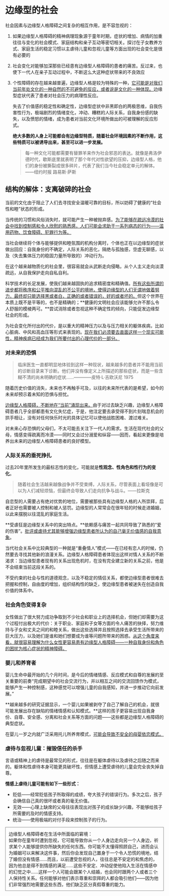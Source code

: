 # 边缘型的社会

社会因素与边缘型人格障碍之间复杂的相互作用，是不容忽视的：

1. 如果边缘型人格障碍的精神病理现象源于童年时期，症状的增加、病情的加重往往与变化的社会模式、家庭结构和亲子互动等密切相关。探讨在子女教养方式、家庭生活的稳定习惯以主虐待儿童和忽视儿童等方面出现的社会变化是很有必要的

2. 社会变化对能够加深那些已经患有边缘型人格障碍的患者的痛苦。反过来，也使下一代人在亲子互动过程中，不断这么大这种症状带来的不良效应

3. 个性障碍的存在越来越普遍，边缘型人格是较为特殊的一种，<u>它可能是对我们当前年处文化的一种自然的不可避免的反应，或者说是文化的一种体现。</u>边缘型症状代表了患者对社会压力的病理性反应。

   失去了价值感的稳定性和确定性，边缘型症状中非黑即白的两极思维，自我伤害性行为，极端剧烈的情绪变化，冲动、糟糕的人际关系，自我身份感的缺失，以及愤怒的情绪，成为患者对当前文化环境所做出的可被理解的反应形式。

   **绝大多数的人身上可能都会有边缘型特质，随着社会环境因素的不断作用，这些特质可以被诱导出来，甚至可以进一步发展。**

   > 每一种文化可能都需要有替罪羊来作为社会邪恶的表达。就像是弗洛伊德时代，歇斯底里就表明了那个年代对性欲望的压抑，边缘型人格，他们的身份被撕裂成很多碎片，代表了我们当今社会稳定单元的解体。——纽约时报 路易斯·萨斯

## 结构的解体：支离破碎的社会

当前的文化由于阻止了人们去寻找安全温暖可靠的目标，所以妨碍了健康的“社会性和睦”状态的形成。

当传统的习惯和风俗消失时，就可能产生一种被抛弃感。<u>为了能够在疏远冷漠的社会中找到控制感和令人欣慰的熟悉感，人们可能会求助于一系列病态的行为——滥用药物、饮食障碍、犯罪行为等。</u>

当社会继续将个体与能够提供和睦氛围的机构分离时，个体也正在以边缘型的症状做出回应：自我身份的不确定，人际关系的恶化，隔绝与孤独感，空虚无聊感，以及（失去集体压力的稳固力量所导致的）冲动行为。

在这个越来越物质化的社会里，很容易就会从武断走向侵略，从个人主义走向淡漠疏远，从自我保护走向自私自利。

科学技术的长足发展，使我们越来越固执的追求精密度和精确值。<u>所有这些所谓的进步都将秩序和公平推向混乱的不公平的境地，使得边缘型的人们无谓地做着努力，最终却只能选择黑或者白，正确的或者错误的，好的或者坏的。</u>但这个世界在本质上既不是平等的，也不是精确的；**健康的文明社会应该能够允许不那么令人舒服的模棱两可。**尝试消除或者忽视这种不确定性的倾向，只能促发边缘型社会的形成。

为社会变化所付出的代价，是以重大的精神压力以及与压力相关的躯体疾病，比如心脏病、中风和高血压等形式来表现的。<u>现在我们必须要去直面这样一个现实可能性，精神疾病已经成为我们所要付出的心理代价的一部分。</u>

### 对未来的恐惧

> 临床医生一直都明显地体验到这样一种现状，越来越多的患者并不能用当前的诊断目录来下诊断。他们并没有像定义上所描述的那些症状，而是一些含糊不清的尚未明确的症状……————皮特·L·吉欧沃尼 1975

随着历史价值的消失，未来也不再触手可及，以往的未来所代表的是希望，如今的未来却预示着未知的恐惧与担忧。

<u>边缘型人格障碍，不断地在“当前”涌现出来。</u>由于对过去缺乏兴趣，边缘型人格障碍患者几乎全部都患有文化失忆症，于是，他注定要去承受得不到片刻喘息机会的拱手相让，没有对任何快乐时光的具体记忆可以使他战胜困难、渡过难关。

对未来心存恐惧的父母们，不太可能去关注下一代人的需求。生活在现代社会的父母，情感变得疏离而冷漠——同时又会过分溺爱和纵容——因而，看起来更像是培养出未来的边缘型人格障碍患者的良好模型。

### 人际关系的垂死挣扎

过去20年里所发生的最标志性的变化，可能就是**性观念、性角色和性行为的变化**。

> 随着社会生活越来越像战争并不受束缚，人际关系，尽管表面上看垭像是可以为人们减轻烦恼，但最终会导致人们走向抗争与战斗。——拉斯克

自恋型的人需要占有绝对优势的地位，需要被那些具有边缘型人格的人所崇拜，后者正好也需要被人控制和被人惩罚。边缘型的人常常会在很年轻的时候走进婚姻，以此来摆脱以往混乱的家庭生活。

**受虐狂是边缘型关系中的突出特点。**依赖感与痛苦一起共同导致了熟悉的“爱的伤害”。<u>批评或虐待尤其能够增强边缘型患者所认为的自己毫无价值感的自我意象</u>。

当代社会关系中比较典型的一种就是“重叠情人”模式——在已经有恋人的时候，仍然要去寻找其他新的浪漫关系。边缘型人格障碍患者体现出这样对情人关系的不断渴求：当边缘型患者现有的关系出现危机时，在没有完全建立新的关系之前，他是不会结束当前这段关系的。

不受约束的社会与性的道德观念，以及不稳定的情侣关系，都使边缘型患者很难去把握和控制，自由度的增加，组织结构性的缺乏，使边缘型患者被迷失在创造自我价值的体系中。

### 社会角色变得复杂

女性做出了很大努力成功争取到不少社会和职业上的选择机会，但她们却需要为这个过程付出极大的代价：关于职业、家庭和子女等方面的令人痛苦的抉择，努力维持与子女和丈夫之间的和睦关系，做出这些选择并且按照选择去承受生活所带来的巨大压力，以及她们是谁和她们想要成为谁等问题所带来的困惑。<u>从这个角度来看，就很容易理解为什么女性更容易患有边缘型人格障碍——一种自我身份和角色的困扰为核心症状的精神障碍。</u>

### 婴儿和养育者

婴儿生命中最开始的几个月时间，是今后的情绪情感、反应模式和自尊的发展的至关重要的前奏“完成期望中的社会交流行为，并以相互之间的交流回馈作为模式，能够产生一种控制感，这种感觉可以增强儿童的自我感知，并进一步推动它向前发展。”

**越来越多的研究证据显示，一个婴儿如果被剥夺了自己了解自己的机会，就很可能发展出存在缺陷的情绪情感和认知模式。**这样的孩子更容易出现自我身份、自尊、安全感、分离和社会关系等方面的问题——这些都是边缘型人格障碍的典型症状。

在婴儿一岁之内就广泛采用托儿所养育模式，<u>可能会导致不安全的母婴依恋模式。</u>

### 虐待与忽视儿童：摧毁信任的杀手

言语或精神上的虐待是最常见的形式，往往是在躯体虐待以及虐待之后随之而来的。躯体和性虐待本身可能更具破坏性，但情感上遭受虐待的儿童会完全丧失掉自尊。

**情感上虐待儿童可能有如下一些形式：**

- 贬低——经常贬低孩子所取得的成绩，夸大孩子的错误行为。多次之后，孩子会确信自己真的很坏或者真的毫无价值。
- 无效——心理上缺席的父母往往表现出对孩子的成长缺少兴趣，不能够给孩子所需要的及时的情感支持。
- 统治——使用极端的对付手段来控制孩子的行为。

<div style="border:1px solid grey;padding:10px;">边缘型人格障碍者在生活中所面临的窘境：</br>
如果你在童年时遭到忽视，它可能导致你从一个人身边走向另一个人身边，祈求某个人能够提供你所缺失的任何东西。你可能不太懂得照顾自己，进而会认为婚姻可以来解决这件事，然后你会发现自己置身于一个令人恐慌的境地，结了婚但没有情感……而且，以前遭受忽视的人，往往总是不安定的和焦虑的，因为他总是得不到情感的满足……这些不安定、冲动促使他陷入生活在情感中的幻觉之中……这样一个人可能会跟某个人结婚，也会同时跟两个人或者三个人保持性关系。任何能够对他们表示尊重和崇拜的人都会吸引他们——因为他们非常强烈地需要这些东西，他们缺乏区分真假尊重的能力。
</div>



